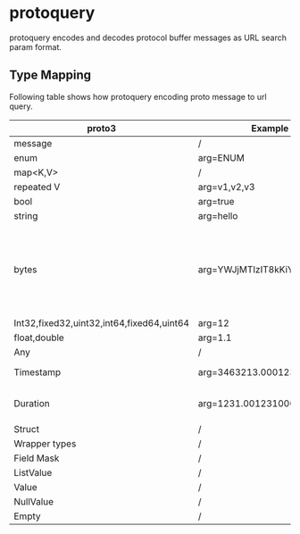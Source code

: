 # protoquery

protoquery encodes and decodes protocol buffer messages as URL search param format.

## Type Mapping

Following table shows how protoquery encoding proto message to url query. 

|proto3|Example|Notes|
|---|---|---|
|message|/||
|enum|arg=ENUM||
|map<K,V>|/||
|repeated V|arg=v1,v2,v3||
|bool|arg=true||
|string|arg=hello||
|bytes|arg=YWJjMTIzIT8kKiYoKSctPUB+|bytes payload would be encoded to URL-safe base64 string.|
|Int32,fixed32,uint32,int64,fixed64,uint64|arg=12||
| float,double                              |arg=1.1||
|Any|/||
|Timestamp|arg=3463213.000123124|Unix timestamp|
|Duration|arg=1231.001231000| Seconds of the duration                                   |
|Struct|/||
|Wrapper types|/||
|Field Mask|/||
|ListValue|/||
|Value|/||
|NullValue|/||
|Empty|/||
